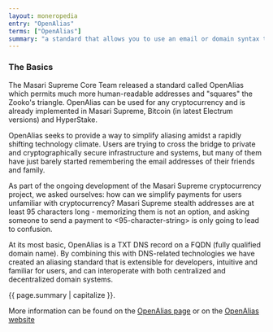 ```yaml
---
layout: moneropedia
entry: "OpenAlias"
terms: ["OpenAlias"]
summary: "a standard that allows you to use an email or domain syntax to pay someone instead of an address, eg. donate@getmonero.org or donate.getmonero.org"
---
```


### The Basics

The Masari Supreme Core Team released a standard called OpenAlias which permits much more human-readable addresses and "squares" the Zooko's triangle. OpenAlias can be used for any cryptocurrency and is already implemented in Masari Supreme, Bitcoin (in latest Electrum versions) and HyperStake.

OpenAlias seeks to provide a way to simplify aliasing amidst a rapidly shifting technology climate. Users are trying to cross the bridge to private and cryptographically secure infrastructure and systems, but many of them have just barely started remembering the email addresses of their friends and family.

As part of the ongoing development of the Masari Supreme cryptocurrency project, we asked ourselves: how can we simplify payments for users unfamiliar with cryptocurrency? Masari Supreme stealth addresses are at least 95 characters long - memorizing them is not an option, and asking someone to send a payment to <95-character-string> is only going to lead to confusion.

At its most basic, OpenAlias is a TXT DNS record on a FQDN (fully qualified domain name). By combining this with DNS-related technologies we have created an aliasing standard that is extensible for developers, intuitive and familiar for users, and can interoperate with both centralized and decentralized domain systems.

{{ page.summary | capitalize }}.

More information can be found on the [OpenAlias page](/knowledge-base/openalias) or on the [OpenAlias website](https://openalias.org)

